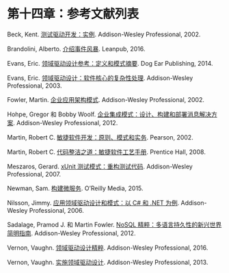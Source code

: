 # 第十四章：参考文献列表

Beck, Kent. [测试驱动开发：实例](http://www.amazon.com/Test-Driven-Development-Kent-Beck/dp/0321146530). Addison-Wesley Professional, 2002.

Brandolini, Alberto. [介绍事件风暴](https://leanpub.com/introducing_eventstorming). Leanpub, 2016.

Evans, Eric. [领域驱动设计参考：定义和模式摘要](http://www.amazon.com/Domain-Driven-Design-Reference-Definitions-Summaries/dp/1457501198). Dog Ear Publishing, 2014.

Evans, Eric. [领域驱动设计：软件核心的复杂性处理](http://www.amazon.com/Domain-Driven-Design-Tackling-Complexity-Software/dp/0321125215). Addison-Wesley Professional, 2003.

Fowler, Martin. [企业应用架构模式](http://www.amazon.com/Patterns-Enterprise-Application-Architecture-Martin-ebook/dp/B000OZ0NAI). Addison-Wesley Professional, 2002.

Hohpe, Gregor 和 Bobby Woolf. [企业集成模式：设计、构建和部署消息解决方案](http://www.amazon.com/Enterprise-Integration-Patterns-Designing-Adding-Wesley-ebook/dp/B007MQLL4E). Addison-Wesley Professional, 2012.

Martin, Robert C. [敏捷软件开发：原则、模式和实务](http://www.amazon.com/Software-Development-Principles-Patterns-Practices/dp/0135974445). Pearson, 2002.

Martin, Robert C. [代码整洁之道：敏捷软件工艺手册](http://www.amazon.com/Clean-Code-Handbook-Software-Craftsmanship/dp/0132350882). Prentice Hall, 2008.

Meszaros, Gerard. [xUnit 测试模式：重构测试代码](https://www.amazon.com/xUnit-Test-Patterns-Refactoring-Code/dp/0131495054). Addison-Wesley Professional, 2007.

Newman, Sam. [构建微服务](http://www.amazon.com/Building-Microservices-Sam-Newman/dp/1491950358). O’Reilly Media, 2015.

Nilsson, Jimmy. [应用领域驱动设计和模式：以 C# 和 .NET 为例](http://www.amazon.com/Applying-Domain-Driven-Design-Patterns-Examples/dp/0321268202). Addison-Wesley Professional, 2006.

Sadalage, Pramod J. 和 Martin Fowler. [NoSQL 精粹：多语言持久性的新兴世界简明指南](http://www.amazon.com/NoSQL-Distilled-Emerging-Polyglot-Persistence/dp/0321826620). Addison-Wesley Professional, 2012.

Vernon, Vaughn. [领域驱动设计精粹](http://www.amazon.com/Domain-Driven-Design-Distilled-Vaughn-Vernon/dp/0134434420). Addison-Wesley Professional, 2016.

Vernon, Vaughn. [实施领域驱动设计](http://www.amazon.com/Implementing-Domain-Driven-Design-Vaughn-Vernon-ebook/dp/B00BCLEBN8). Addison-Wesley Professional, 2013.
